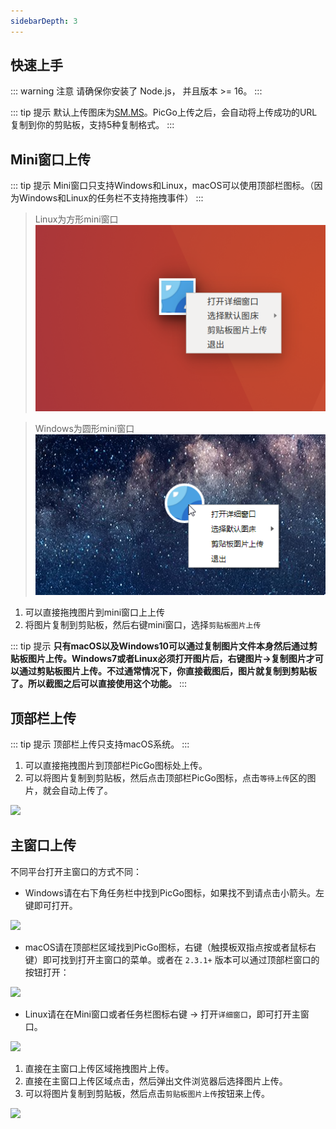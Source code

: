 ```yaml
---
sidebarDepth: 3
---
```


## 快速上手

::: warning 注意
请确保你安装了 Node.js， 并且版本 >= 16。
:::

::: tip 提示
默认上传图床为[SM.MS](https://sm.ms/)。PicGo上传之后，会自动将上传成功的URL复制到你的剪贴板，支持5种复制格式。
:::

## Mini窗口上传

::: tip 提示
Mini窗口只支持Windows和Linux，macOS可以使用顶部栏图标。（因为Windows和Linux的任务栏不支持拖拽事件）
:::

> Linux为方形mini窗口
![](https://raw.githubusercontent.com/Molunerfinn/test/master/picgo/linux-mini-window.png)

> Windows为圆形mini窗口
![](https://raw.githubusercontent.com/Molunerfinn/test/master/picgo/windows-mini-window.png)

1. 可以直接拖拽图片到mini窗口上上传
2. 将图片复制到剪贴板，然后右键mini窗口，选择`剪贴板图片上传`

::: tip 提示
**只有macOS以及Windows10可以通过复制图片文件本身然后通过剪贴板图片上传。Windows7或者Linux必须打开图片后，右键图片->复制图片才可以通过剪贴板图片上传。不过通常情况下，你直接截图后，图片就复制到剪贴板了。所以截图之后可以直接使用这个功能。**
:::


## 顶部栏上传

::: tip 提示
顶部栏上传只支持macOS系统。
:::

1. 可以直接拖拽图片到顶部栏PicGo图标处上传。
2. 可以将图片复制到剪贴板，然后点击顶部栏PicGo图标，点击`等待上传`区的图片，就会自动上传了。


![](https://user-images.githubusercontent.com/12621342/34242310-b5056510-e655-11e7-8568-60ffd4f71910.gif)

## 主窗口上传

不同平台打开主窗口的方式不同：

- Windows请在右下角任务栏中找到PicGo图标，如果找不到请点击小箭头。左键即可打开。

![](https://cdn.jsdelivr.net/gh/Molunerfinn/test/sspai/202108282035035.png)

- macOS请在顶部栏区域找到PicGo图标，右键（触摸板双指点按或者鼠标右键）即可找到打开主窗口的菜单。或者在 `2.3.1+` 版本可以通过顶部栏窗口的按钮打开：

![](https://pic.molunerfinn.com/picgo/docs/202211131604805.png)

- Linux请在在Mini窗口或者任务栏图标右键 -> 打开`详细窗口`，即可打开主窗口。

![](https://i.loli.net/2019/01/13/5c3ae442c124b.png)

1. 直接在主窗口上传区域拖拽图片上传。
2. 直接在主窗口上传区域点击，然后弹出文件浏览器后选择图片上传。
3. 可以将图片复制到剪贴板，然后点击`剪贴板图片上传`按钮来上传。

![](https://raw.githubusercontent.com/Molunerfinn/test/master/picgo/picgo-2.0.gif)